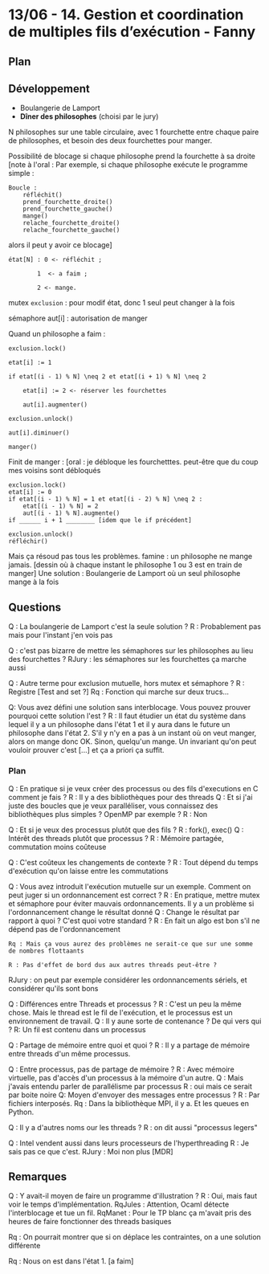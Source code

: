 # 13/06 - 14. Gestion et coordination de multiples fils d’exécution - Fanny #

## Plan ##



## Développement ##

- Boulangerie de Lamport
- **Dîner des philosophes** (choisi par le jury)

N philosophes sur une table circulaire, avec 1 fourchette entre chaque paire de philosophes, et besoin des deux fourchettes pour manger.


Possibilité de blocage si chaque philosophe prend la fourchette à sa droite
[note à l'oral : Par exemple,  si chaque philosophe exécute le programme simple :
```
Boucle :
    réfléchit()
    prend_fourchette_droite()
    prend_fourchette_gauche()
    mange()
    relache_fourchette_droite()
    relache_fourchette_gauche()
```
alors il peut y avoir ce blocage]

```
état[N] : 0 <- réfléchit ;

        1  <- a faim ;

        2 <- mange.
```

mutex `exclusion` : pour modif état, donc 1 seul peut changer à la fois

sémaphore aut[i]  : autorisation de manger

Quand un philosophe a faim :
```
exclusion.lock()

etat[i] := 1

if etat[(i - 1) % N] \neq 2 et etat[(i + 1) % N] \neq 2

    etat[i] := 2 <- réserver les fourchettes

    aut[i].augmenter()

exclusion.unlock()

aut[i].diminuer()

manger()
```

Finit de manger : [oral : je débloque les fourchetttes. peut-être que du coup mes voisins sont débloqués
```
exclusion.lock()
etat[i] := 0
if etat[(i - 1) % N] = 1 et etat[(i - 2) % N] \neq 2 :
    etat[(i - 1) % N] = 2
    aut[(i - 1) % N].augmente()
if ______ i + 1 ________ [idem que le if précédent]

exclusion.unlock()
réfléchir()
```

Mais ça résoud pas tous les problèmes.
famine : un philosophe ne mange jamais.
[dessin où à chaque instant le philosophe 1 ou 3 est en train de manger]
Une solution : Boulangerie de Lamport où un seul philosophe mange à la fois


## Questions ##
Q : La boulangerie de Lamport c'est la seule solution ?
R : Probablement pas mais pour l'instant j'en vois pas

Q : c'est pas bizarre de mettre les sémaphores sur les philosophes au lieu des fourchettes ?
RJury : les sémaphores sur les fourchettes ça marche aussi

Q : Autre terme pour exclusion mutuelle, hors mutex et sémaphore ?
R : Registre [Test and set ?]
Rq : Fonction qui marche sur deux trucs...

Q: Vous avez défini une solution sans interblocage. Vous pouvez prouver pourquoi cette solution l'est ?
R : Il faut étudier un état du système dans lequel il y a un philosophe dans l'état 1 et il y aura dans le future un philosophe dans l'état 2.
S'il y n'y en a pas à un instant où on veut manger, alors on mange donc OK. Sinon, quelqu'un mange.
Un invariant qu'on peut vouloir prouver c'est [...] et ça a priori ça suffit.

### Plan ###
Q : En pratique si je veux créer des processus ou des fils d'executions en C comment je fais ?
R : Il y a des bibliothèques pour des threads
Q : Et si j'ai juste des boucles que je veux paralléliser, vous connaissez des bibliothèques plus simples ? OpenMP par exemple ?
R : Non

Q : Et si je veux des processus plutôt que des fils ?
R : fork(), exec()
Q : Intérêt des threads plutôt que processus ?
R : Mémoire partagée, commutation moins coûteuse

Q : C'est coûteux les changements de contexte ?
R : Tout dépend du temps d'exécution qu'on laisse entre les commutations

Q : Vous avez introduit l'exécution mutuelle sur un exemple. Comment on peut juger si un ordonnancement est correct ?
R : En pratique, mettre mutex et sémaphore pour éviter mauvais ordonnancements.
Il y a un problème si l'ordonnancement change le résultat donné
Q : Change le résultat par rapport à quoi ? C'est quoi votre standard ?
R : En fait un algo est bon s'il ne dépend pas de l'ordonnancement

    Rq : Mais ça vous aurez des problèmes ne serait-ce que sur une somme de nombres flottaants

    R : Pas d'effet de bord dus aux autres threads peut-être ?

RJury : on peut par exemple considérer les ordonnancements sériels, et considérer qu'ils sont bons

Q : Différences entre Threads et processus ?
R : C'est un peu la même chose. Mais le thread est le fil de l'exécution, et le processus est un environnement de travail.
Q : Il y aune sorte de contenance ? De qui vers qui ?
R: Un fil est contenu dans un processus

Q : Partage de mémoire entre quoi et quoi ?
R : Il y a partage de mémoire entre threads d'un même processus.

Q : Entre processus, pas de partage de mémoire ?
R : Avec mémoire virtuelle, pas d'accès d'un processus à la mémoire d'un autre.
Q : Mais j'avais entendu parler de parallélisme par processus
R : oui mais ce serait par boite noire
Q: Moyen d'envoyer des messages entre processus ?
R : Par fichiers interposés.
Rq : Dans la bibliothèque MPI, il y a. Et les queues en Python.

Q : Il y a d'autres noms our les threads ?
R : on dit aussi "processus legers"


Q : Intel vendent aussi dans leurs processeurs de l'hyperthreading
R : Je sais pas ce que c'est.
RJury : Moi non plus [MDR]

## Remarques ##
Q : Y avait-il moyen de faire un programme d'illustration ?
R : Oui, mais faut voir le temps d'implémentation.
RqJules : Attention, Ocaml détecte l'interblocage et tue un fil.
RqManet : Pour le TP blanc ça m'avait pris des heures de faire fonctionner des threads basiques

Rq : On pourrait montrer que si on déplace les contraintes, on a une solution différente



Rq : Nous on est dans l'état 1. [a faim]
